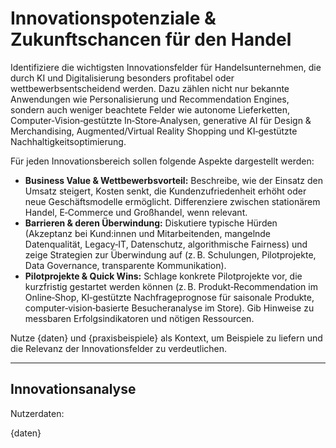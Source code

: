 # Innovationspotenziale & Zukunftschancen für den Handel

Identifiziere die wichtigsten Innovationsfelder für Handelsunternehmen, die durch KI und Digitalisierung besonders profitabel oder wettbewerbsentscheidend werden. Dazu zählen nicht nur bekannte Anwendungen wie Personalisierung und Recommendation Engines, sondern auch weniger beachtete Felder wie autonome Lieferketten, Computer‑Vision‑gestützte In‑Store‑Analysen, generative AI für Design & Merchandising, Augmented/Virtual Reality Shopping und KI‑gestützte Nachhaltigkeitsoptimierung.

Für jeden Innovationsbereich sollen folgende Aspekte dargestellt werden:

* **Business Value & Wettbewerbsvorteil:** Beschreibe, wie der Einsatz den Umsatz steigert, Kosten senkt, die Kundenzufriedenheit erhöht oder neue Geschäftsmodelle ermöglicht. Differenziere zwischen stationärem Handel, E‑Commerce und Großhandel, wenn relevant.
* **Barrieren & deren Überwindung:** Diskutiere typische Hürden (Akzeptanz bei Kund:innen und Mitarbeitenden, mangelnde Datenqualität, Legacy‑IT, Datenschutz, algorithmische Fairness) und zeige Strategien zur Überwindung auf (z. B. Schulungen, Pilotprojekte, Data Governance, transparente Kommunikation).
* **Pilotprojekte & Quick Wins:** Schlage konkrete Pilotprojekte vor, die kurzfristig gestartet werden können (z. B. Produkt‑Recommendation im Online‑Shop, KI‑gestützte Nachfrageprognose für saisonale Produkte, computer‑vision‑basierte Besucheranalyse im Store). Gib Hinweise zu messbaren Erfolgsindikatoren und nötigen Ressourcen.

Nutze {daten} und {praxisbeispiele} als Kontext, um Beispiele zu liefern und die Relevanz der Innovationsfelder zu verdeutlichen.

---

## Innovationsanalyse

Nutzerdaten:

{daten}